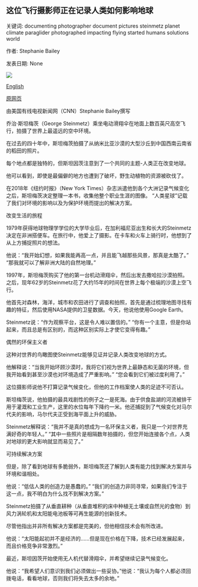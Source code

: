 ## 这位飞行摄影师正在记录人类如何影响地球

关键词: documenting photographer document pictures steinmetz planet climate paraglider photographed impacting flying started humans solutions world

作者: Stephanie Bailey

发表日期: None

![](https://cdn.cnn.com/cnnnext/dam/assets/150527092926-cnnphotos-george-steinmetz-headshot-super-169.jpg)

[English](This%20flying%20photographer%20is%20documenting%20how%20humans%20are%20impacting%20the%20planet.md)

[原网页](https://edition.cnn.com/style/article/george-steinmetz-climate-change-c2e-spc/index.html)

由美国有线电视新闻网（CNN）Stephanie Bailey撰写

乔治·斯坦梅茨（George Steinmetz）乘坐电动滑翔伞在地面上数百英尺高空飞行，拍摄了世界上最遥远的空中环境。

在过去的四十年中，斯坦梅茨拍摄了从纳米比亚沙漠的大型沙丘到中国西南云南省的稻田的照片。

每个地点都是独特的，但斯坦因茨注意到了一个共同的主题-人类正在改变地球。

他可以看到，即使是最偏僻的地方也遭到了破坏，野生动植物的资源被砍伐了。

在2018年《纽约时报》（New York Times）杂志派遣他到各个大洲记录气候变化之后，斯坦梅茨决定整理一本书，收集他整个职业生涯的图像。 “人类星球”记载了我们对环境的影响以及为保护环境而提出的解决方案。

改变生活的旅程

1979年获得地球物理学学位的大学毕业后，在加利福尼亚出生和长大的Steinmetz决定在非洲搭便车。在旅行中，他爱上了摄影。在卡车和火车上骑行时，他想到了从上方捕捉照片的想法。

他说：“我开始幻想，如果我能再高一点，并且能飞越那些风景，那真是太酷了。” “那我就可以了解非洲大陆的自然地理。”

1997年，斯坦梅茨购买了他的第一台机动滑翔伞，然后出发去撒哈拉沙漠拍照。之后，现年62岁的Steinmetz花了大约15年的时间在世界上每个极端的沙漠上空飞行。

他首先对森林，海洋，城市和农田进行了调查和拍照，首先是通过梳理地图寻找有趣的特征，然后使用NASA提供的卫星数据。今天，他说他使用Google Earth。

Steinmetz说：“作为观察平台，这是令人难以置信的。” “你有一个主意，但是你站起来，而且总是有区别的，而这种区别实际上才使它变得有趣。”

偶然的环保主义者

这种对世界的鸟瞰图使Steinmetz能够见证并记录人类改变地球的方式。

他解释说：“当我开始环顾沙漠时，我将它们视为世界上最静态和无菌的环境，但我开始看到甚至沙漠也对环境造成了严重影响。” “您会看到它们被过度利用了。”

这位摄影师说他不打算记录气候变化，但他的工作档案使人类的足迹不可否认。

斯坦梅茨说，他拍摄的最具戏剧性的例子之一是死海。由于供食盐湖的河流被排干用于灌溉和工业生产，这里的水位每年下降约一米。他还捕捉到了气候变化对马尔代夫的影响，马尔代夫正受到海平面上升的威胁。

Steinmetz解释说：“我并不是真的想成为一名环保主义者，我只是一个对世界充满好奇的年轻人。” “其中一些照片是相隔数年拍摄的，但您开始连接各个点，人类对地球的更大影响就显而易见了。”

可持续解决方案

但是，除了看到地球有多脆弱外，斯坦梅茨还了解到人类有能力找到解决方案并与环境和谐相处。

他说：“低估人类的创造力是愚蠢的。” “我们的创造力非同寻常，如果我们专注于这一点，我不明白为什么找不到解决方案。”

Steinmetz拍摄了从垂直耕种（从垂直堆积的床中种植无土壤或自然光的食物）到风力涡轮机和太阳能电池板等可再生能源的创新技术。

尽管他指出并非所有解决方案都是完美的，但他相信技术会有所改进。

他说：“太阳能起初并不是经济的……但是现在价格在下降，技术已经发展起来，而且价格竞争非常激烈。”

最近，斯坦因茨开始使用无人机代替滑翔伞，并希望继续记录气候变化。

他说：“我希望人们意识到我们必须做出一些妥协。”他说：“我认为每个人都必须回拨电话，看看地球，否则我们将失去太多的余地。”